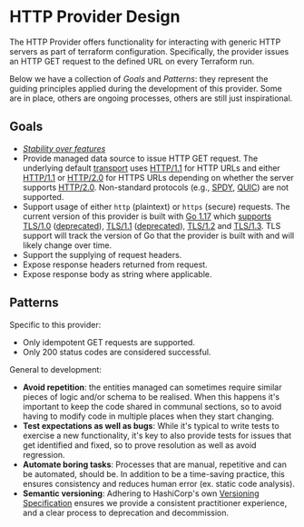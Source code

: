 # HTTP Provider Design

The HTTP Provider offers functionality for interacting with generic HTTP servers as part of terraform configuration.
Specifically, the provider issues an HTTP GET request to the defined URL on every Terraform run.

Below we have a collection of _Goals_ and _Patterns_: they represent the guiding principles applied during the
development of this provider. Some are in place, others are ongoing processes, others are still just inspirational.

## Goals

* [_Stability over features_](.github/CONTRIBUTING.md)
* Provide managed data source to issue HTTP GET request. The underlying default
[transport](https://pkg.go.dev/net/http#Transport) uses [HTTP/1.1](https://datatracker.ietf.org/doc/html/rfc2616) for
HTTP URLs and either [HTTP/1.1](https://datatracker.ietf.org/doc/html/rfc2616) or 
[HTTP/2.0](https://datatracker.ietf.org/doc/html/rfc7540) for HTTPS URLs depending on whether the server supports
[HTTP/2.0](https://datatracker.ietf.org/doc/html/rfc7540). Non-standard protocols (e.g., 
[SPDY](https://tools.ietf.org/id/draft-ietf-httpbis-http2-00.html), 
[QUIC](https://datatracker.ietf.org/doc/html/draft-ietf-quic-transport-34)) are not supported.
* Support usage of either `http` (plaintext) or `https` (secure) requests. The current version of this provider is 
built with [Go 1.17](https://go.dev/doc/go1.17) which [supports](https://go.dev/doc/go1.17#minor_library_changes) 
[TLS/1.0](https://www.ietf.org/rfc/rfc2246.txt) ([deprecated](https://datatracker.ietf.org/doc/rfc8996/)), 
[TLS/1.1](https://datatracker.ietf.org/doc/html/rfc4346) ([deprecated](https://datatracker.ietf.org/doc/rfc8996/)), 
[TLS/1.2](https://datatracker.ietf.org/doc/html/rfc5246) and 
[TLS/1.3](https://datatracker.ietf.org/doc/html/rfc8446). TLS support will track the version of Go that the provider
is built with and will likely change over time.
* Support the supplying of request headers.
* Expose response headers returned from request.
* Expose response body as string where applicable.

## Patterns

Specific to this provider:

* Only idempotent GET requests are supported.
* Only 200 status codes are considered successful.

General to development:

* **Avoid repetition**: the entities managed can sometimes require similar pieces of logic and/or schema to be realised.
  When this happens it's important to keep the code shared in communal sections, so to avoid having to modify code in
  multiple places when they start changing.
* **Test expectations as well as bugs**: While it's typical to write tests to exercise a new functionality, it's key to
  also provide tests for issues that get identified and fixed, so to prove resolution as well as avoid regression.
* **Automate boring tasks**: Processes that are manual, repetitive and can be automated, should be. In addition to be a
  time-saving practice, this ensures consistency and reduces human error (ex. static code analysis).
* **Semantic versioning**: Adhering to HashiCorp's own
  [Versioning Specification](https://www.terraform.io/plugin/sdkv2/best-practices/versioning#versioning-specification)
  ensures we provide a consistent practitioner experience, and a clear process to deprecation and decommission.
